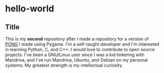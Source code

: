 # hello-world
<h2>Title</h2>
<p>This is my <b>second</b> repository after I made a repository for a version of <u>PONG</u> I made using Pygame. I'm a self-taught developer and I'm interested in learning Python, C, and C++. I would love to contribute to open source projects. I've been a GNU/Linux user since I was a kid tinkering with Mandriva, and I've run Mandriva, Ubuntu, and Debian on my personal systems. My greatest strength is my intellectual curiosity.</p>
